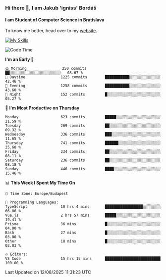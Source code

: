### Hi there 👋, I am Jakub 'igniss' Bordáš

#### I am Student of Computer Science in Bratislava
To know me better, head over to my [website](https://bordas.sk).

[![My Skills](https://skillicons.dev/icons?i=js,typescript,html,css,figma,svelte,vue,next,postgresql,nest,express,nodejs)](https://bordas.sk)


<!--START_SECTION:waka-->
![Code Time](http://img.shields.io/badge/Code%20Time-2%2C028%20hrs%2021%20mins-blue)

**I'm an Early 🐤** 

```text
🌞 Morning                250 commits         ██░░░░░░░░░░░░░░░░░░░░░░░   08.67 % 
🌆 Daytime                1225 commits        ███████████░░░░░░░░░░░░░░   42.46 % 
🌃 Evening                1258 commits        ███████████░░░░░░░░░░░░░░   43.60 % 
🌙 Night                  152 commits         █░░░░░░░░░░░░░░░░░░░░░░░░   05.27 % 
```
📅 **I'm Most Productive on Thursday** 

```text
Monday                   623 commits         █████░░░░░░░░░░░░░░░░░░░░   21.59 % 
Tuesday                  269 commits         ██░░░░░░░░░░░░░░░░░░░░░░░   09.32 % 
Wednesday                336 commits         ███░░░░░░░░░░░░░░░░░░░░░░   11.65 % 
Thursday                 741 commits         ██████░░░░░░░░░░░░░░░░░░░   25.68 % 
Friday                   234 commits         ██░░░░░░░░░░░░░░░░░░░░░░░   08.11 % 
Saturday                 236 commits         ██░░░░░░░░░░░░░░░░░░░░░░░   08.18 % 
Sunday                   446 commits         ████░░░░░░░░░░░░░░░░░░░░░   15.46 % 
```


📊 **This Week I Spent My Time On** 

```text
🕑︎ Time Zone: Europe/Budapest

💬 Programming Languages: 
TypeScript               10 hrs 4 mins       █████████████████░░░░░░░░   66.06 % 
Vue.js                   2 hrs 57 mins       █████░░░░░░░░░░░░░░░░░░░░   19.41 % 
Prisma                   36 mins             █░░░░░░░░░░░░░░░░░░░░░░░░   04.00 % 
Bash                     27 mins             █░░░░░░░░░░░░░░░░░░░░░░░░   03.00 % 
Other                    18 mins             █░░░░░░░░░░░░░░░░░░░░░░░░   02.03 % 

🔥 Editors: 
VS Code                  15 hrs 15 mins      █████████████████████████   100.00 % 
```


 Last Updated on 12/08/2025 11:31:23 UTC
<!--END_SECTION:waka-->
